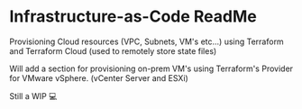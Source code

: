 # Infrastructure-as-Code ReadMe

Provisioning Cloud resources (VPC, Subnets, VM's etc...) using Terraform and Terraform Cloud (used to remotely store state files)

Will add a section for provisioning on-prem VM's using Terraform's Provider for VMware vSphere. (vCenter Server and ESXi)

Still a WIP :computer: